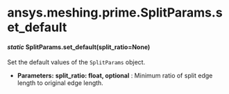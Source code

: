 # ansys.meshing.prime.SplitParams.set_default

<a id="ansys.meshing.prime.SplitParams.set_default"></a>

#### *static* SplitParams.set_default(split_ratio=None)

Set the default values of the `SplitParams` object.

* **Parameters:**
  **split_ratio: float, optional**
  : Minimum ratio of split edge length to original edge length.

<!-- !! processed by numpydoc !! -->
